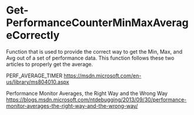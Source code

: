 # Get-PerformanceCounterMinMaxAverageCorrectly
Function that is used to provide the correct way to get the Min, Max, and Avg out of a set of performance data. This function follows these two articles to properly get the average. 

PERF_AVERAGE_TIMER
https://msdn.microsoft.com/en-us/library/ms804010.aspx

Performance Monitor Averages, the Right Way and the Wrong Way
https://blogs.msdn.microsoft.com/ntdebugging/2013/09/30/performance-monitor-averages-the-right-way-and-the-wrong-way/